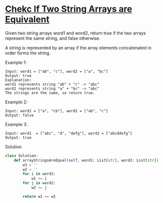 # [Chekc If Two String Arrays are Equivalent](https://leetcode.com/problems/check-if-two-string-arrays-are-equivalent/)

Given two string arrays word1 and word2, return true if the two arrays represent the same string, and false otherwise.

A string is represented by an array if the array elements concatenated in order forms the string.

Example 1:
```
Input: word1 = ["ab", "c"], word2 = ["a", "bc"]
Output: true
Explanation:
word1 represents string "ab" + "c" -> "abc"
word2 represents string "a" + "bc" -> "abc"
The strings are the same, so return true.
```
Example 2:
```
Input: word1 = ["a", "cb"], word2 = ["ab", "c"]
Output: false
```
Example 3:
```
Input: word1  = ["abc", "d", "defg"], word2 = ["abcddefg"]
Output: true
```
Solution
```python
class Solution:
    def arrayStringsAreEqual(self, word1: List[str], word2: List[str]) -> bool:
        w1 = ''
        w2 = ''
        for i in word1:
            w1 += i
        for j in word2:
            w2 += j

        return w1 == w2
```
